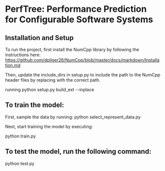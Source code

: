 # PerfTree: Performance Prediction for Configurable Software Systems


## Installation and Setup

To run the project, first install the NumCpp library by following the instructions here: https://github.com/dpilger26/NumCpp/blob/master/docs/markdown/Installation.md

Then, update the include_dirs in setup.py to include the path to the NumCpp header files by replacing <NumCpp installation dir> with the correct path.

running python setup.py build_ext --inplace


## To train the model:

First, sample the data by running:
python select_represent_data.py

Next, start training the model by executing:

python train.py

## To test the model, run the following command:
python test.py